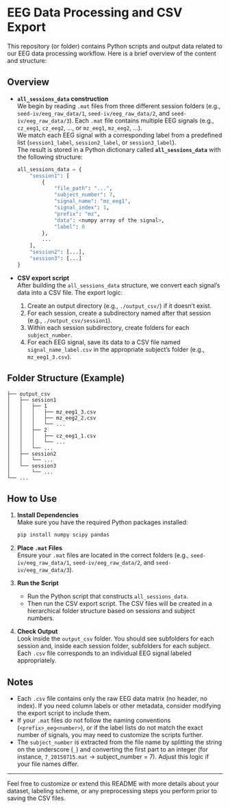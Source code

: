 # EEG Data Processing and CSV Export

This repository (or folder) contains Python scripts and output data related to our EEG data processing workflow. Here is a brief overview of the content and structure:

## Overview

- **`all_sessions_data` construction**  
  We begin by reading `.mat` files from three different session folders (e.g., `seed-iv/eeg_raw_data/1`, `seed-iv/eeg_raw_data/2`, and `seed-iv/eeg_raw_data/3`). Each `.mat` file contains multiple EEG signals (e.g., `cz_eeg1`, `cz_eeg2`, ..., or `mz_eeg1`, `mz_eeg2`, ...).  
  We match each EEG signal with a corresponding label from a predefined list (`session1_label`, `session2_label`, or `session3_label`).  
  The result is stored in a Python dictionary called **`all_sessions_data`** with the following structure:

  ```python
  all_sessions_data = {
      "session1": [
          {
              "file_path": "...",
              "subject_number": 7,
              "signal_name": "mz_eeg1",
              "signal_index": 1,
              "prefix": "mz",
              "data": <numpy array of the signal>,
              "label": 0
          },
          ...
      ],
      "session2": [...],
      "session3": [...]
  }
  ```

- **CSV export script**  
  After building the `all_sessions_data` structure, we convert each signal’s data into a CSV file. The export logic:
  1. Create an output directory (e.g., `./output_csv/`) if it doesn’t exist.
  2. For each session, create a subdirectory named after that session (e.g., `./output_csv/session1`).
  3. Within each session subdirectory, create folders for each `subject_number`.
  4. For each EEG signal, save its data to a CSV file named `signal_name_label.csv` in the appropriate subject’s folder (e.g., `mz_eeg1_3.csv`).

## Folder Structure (Example)

```
├── output_csv
│   ├── session1
│   │   ├── 1
│   │   │   ├── mz_eeg1_3.csv
│   │   │   ├── mz_eeg2_2.csv
│   │   │   └── ...
│   │   ├── 2
│   │   │   ├── cz_eeg1_1.csv
│   │   │   └── ...
│   │   └── ...
│   ├── session2
│   │   └── ...
│   └── session3
│       └── ...
└── ...
```

## How to Use

1. **Install Dependencies**  
   Make sure you have the required Python packages installed:
   ```bash
   pip install numpy scipy pandas
   ```
   
2. **Place `.mat` Files**  
   Ensure your `.mat` files are located in the correct folders (e.g., `seed-iv/eeg_raw_data/1`, `seed-iv/eeg_raw_data/2`, and `seed-iv/eeg_raw_data/3`).

3. **Run the Script**  
   - Run the Python script that constructs `all_sessions_data`.  
   - Then run the CSV export script. The CSV files will be created in a hierarchical folder structure based on sessions and subject numbers.

4. **Check Output**  
   Look inside the `output_csv` folder. You should see subfolders for each session and, inside each session folder, subfolders for each subject. Each `.csv` file corresponds to an individual EEG signal labeled appropriately.

## Notes

- Each `.csv` file contains only the raw EEG data matrix (no header, no index). If you need column labels or other metadata, consider modifying the export script to include them.
- If your `.mat` files do not follow the naming conventions (`<prefix>_eeg<number>`), or if the label lists do not match the exact number of signals, you may need to customize the scripts further.
- The `subject_number` is extracted from the file name by splitting the string on the underscore (`_`) and converting the first part to an integer (for instance, `7_20150715.mat` → subject_number = 7). Adjust this logic if your file names differ.

---

Feel free to customize or extend this README with more details about your dataset, labeling scheme, or any preprocessing steps you perform prior to saving the CSV files.
